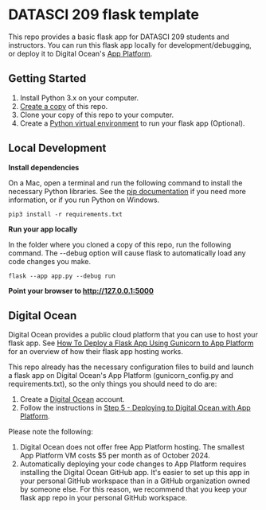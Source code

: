 # DATASCI 209 flask template

This repo provides a basic flask app for DATASCI 209 students and instructors. You can run this flask app locally for development/debugging, or deploy it to Digital Ocean's [App Platform](https://www.digitalocean.com/products/app-platform).

## Getting Started

1. Install Python 3.x on your computer.
2. [Create a copy](https://docs.github.com/en/repositories/creating-and-managing-repositories/creating-a-repository-from-a-template) of this repo.
3. Clone your copy of this repo to your computer.
4. Create a [Python virtual environment](https://realpython.com/python-virtual-environments-a-primer/) to run your flask app (Optional).

## Local Development

**Install dependencies**

On a Mac, open a terminal and run the following command to install the necessary Python libraries.  See the [pip documentation](https://pip.pypa.io/en/stable/cli/pip_install/) if you need more information, or if you run Python on Windows.

```
pip3 install -r requirements.txt
```

**Run your app locally**

In the folder where you cloned a copy of this repo, run the following command.  The --debug option will cause flask to automatically load any code changes you make.

```
flask --app app.py --debug run
```

**Point your browser to http://127.0.0.1:5000**

## Digital Ocean

Digital Ocean provides a public cloud platform that you can use to host your flask app.  See [How To Deploy a Flask App Using Gunicorn to App Platform](https://www.digitalocean.com/community/tutorials/how-to-deploy-a-flask-app-using-gunicorn-to-app-platform) for an overview of how their flask app hosting works.

This repo already has the necessary configuration files to build and launch a flask app on Digital Ocean's App Platform (gunicorn_config.py and requirements.txt), so the only things you should need to do are:

1. Create a [Digital Ocean](https://www.digitalocean.com) account.
2. Follow the instructions in [Step 5 - Deploying to Digital Ocean with App Platform](https://www.digitalocean.com/community/tutorials/how-to-deploy-a-flask-app-using-gunicorn-to-app-platform#step-5-mdash-deploying-to-digitalocean-with-app-platform).

Please note the following:

1. Digital Ocean does not offer free App Platform hosting.  The smallest App Platform VM costs $5 per month as of October 2024.
2. Automatically deploying your code changes to App Platform requires installing the Digital Ocean GitHub app.  It's easier to set up this app in your personal GitHub workspace than in a GitHub organization owned by someone else.  For this reason, we recommend that you keep your flask app repo in your personal GitHub workspace.
